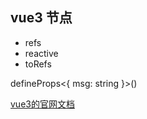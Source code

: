 ## vue3 节点
* refs
* reactive
* toRefs

defineProps<{ msg: string }>()

[vue3的官网文档](https://v3.cn.vuejs.org/)
